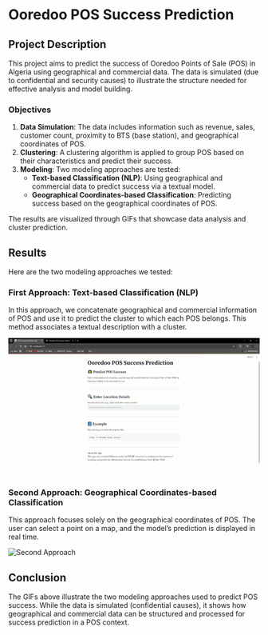 # Ooredoo POS Success Prediction


## Project Description

This project aims to predict the success of Ooredoo Points of Sale (POS) in Algeria using geographical and commercial data. The data is simulated (due to confidential and security causes) to illustrate the structure needed for effective analysis and model building.

### Objectives

1. **Data Simulation**: The data includes information such as revenue, sales, customer count, proximity to BTS (base station), and geographical coordinates of POS.
2. **Clustering**: A clustering algorithm is applied to group POS based on their characteristics and predict their success.
3. **Modeling**: Two modeling approaches are tested:
   - **Text-based Classification (NLP)**: Using geographical and commercial data to predict success via a textual model.
   - **Geographical Coordinates-based Classification**: Predicting success based on the geographical coordinates of POS.

The results are visualized through GIFs that showcase data analysis and cluster prediction.

## Results

Here are the two modeling approaches we tested:

### First Approach: Text-based Classification (NLP)

In this approach, we concatenate geographical and commercial information of POS and use it to predict the cluster to which each POS belongs. This method associates a textual description with a cluster.

![First Approach](one.gif)

### Second Approach: Geographical Coordinates-based Classification

This approach focuses solely on the geographical coordinates of POS. The user can select a point on a map, and the model’s prediction is displayed in real time.

![Second Approach](two.gif)

## Conclusion

The GIFs above illustrate the two modeling approaches used to predict POS success. While the data is simulated (confidential causes), it shows how geographical and commercial data can be structured and processed for success prediction in a POS context.
